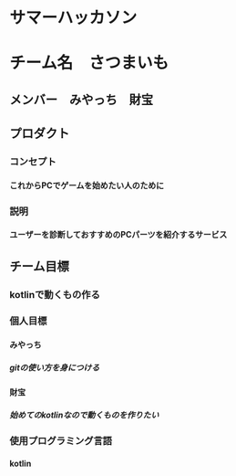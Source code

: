 # サマーハッカソン
# チーム名　さつまいも
## メンバー　みやっち　財宝
## プロダクト
### コンセプト
#### これからPCでゲームを始めたい人のために
### 説明
#### ユーザーを診断しておすすめのPCパーツを紹介するサービス

## チーム目標
### kotlinで動くもの作る
### 個人目標
#### みやっち
##### gitの使い方を身につける
#### 財宝
##### 始めてのkotlinなので動くものを作りたい

### 使用プログラミング言語　
#### kotlin
